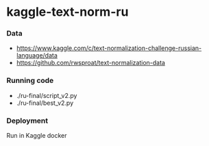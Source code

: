 # kaggle-text-norm-ru

### Data

* https://www.kaggle.com/c/text-normalization-challenge-russian-language/data
* https://github.com/rwsproat/text-normalization-data

### Running code
* ./ru-final/script_v2.py
* ./ru-final/best_v2.py

### Deployment

Run in Kaggle docker
